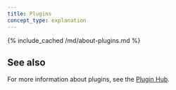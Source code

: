 ```yaml
---
title: Plugins
concept_type: explanation
---
```


{% include_cached /md/about-plugins.md %}

## See also
For more information about plugins, see the [Plugin Hub](/hub/).